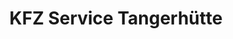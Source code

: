 ---
title: "KFZ Service Tangerhütte"
url: /tangerhuette/kfz-service-tangerhuette/
shop: Autowerkstatt
---
